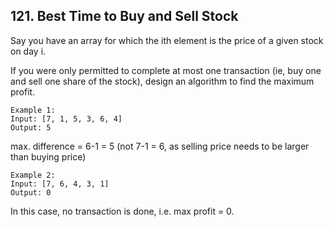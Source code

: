 ## 121. Best Time to Buy and Sell Stock

Say you have an array for which the ith element is the price of a given stock on day i.

If you were only permitted to complete at most one transaction (ie, buy one and sell one share of the stock), design an algorithm to find the maximum profit.

	Example 1:
	Input: [7, 1, 5, 3, 6, 4]
	Output: 5

max. difference = 6-1 = 5 (not 7-1 = 6, as selling price needs to be larger than buying price)
	
	Example 2:
	Input: [7, 6, 4, 3, 1]
	Output: 0

In this case, no transaction is done, i.e. max profit = 0.